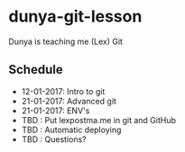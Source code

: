 # dunya-git-lesson
Dunya is teaching me (Lex) Git

## Schedule

- 12-01-2017: Intro to git
- 21-01-2017: Advanced git
- 21-01-2017: ENV's
- TBD       : Put lexpostma.me in git and GitHub
- TBD       : Automatic deploying
- TBD       : Questions?

